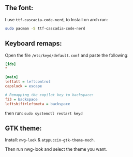 ## The font:
I use `ttf-cascadia-code-nerd`, to Install on arch run:
```bash
sudo pacman -S ttf-cascadia-code-nerd
```

## Keyboard remaps:
Open the file `/etc/keyd/default.conf` and paste the following:
```ini
[ids]
*

[main]
leftalt = leftcontrol
capslock = escape

# Remapping the copilot key to backspace:
f23 = backspace
leftshift+leftmeta = backspace
```
then run: `sudo systemctl restart keyd`

## GTK theme:
Install: `nwg-look` & `atppuccin-gtk-theme-moch`.

Then run nwg-look and select the theme you want.
